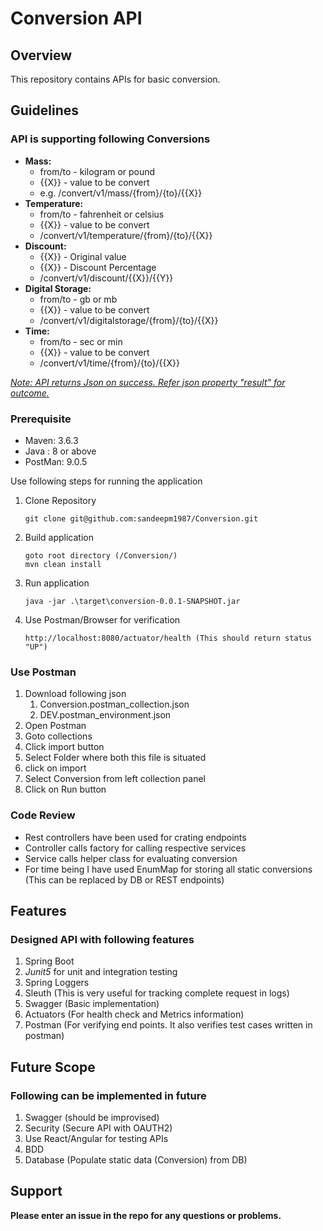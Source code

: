 # Conversion API

## Overview
This repository contains APIs for basic conversion. 

## Guidelines
### API is supporting following Conversions

* <b>Mass:</b>
  * from/to - kilogram or pound
  * {{X}}   - value to be convert
  * e.g. /convert/v1/mass/{from}/{to}/{{X}}
* <b>Temperature:</b>
  * from/to - fahrenheit or celsius
  * {{X}}   - value to be convert
  * /convert/v1/temperature/{from}/{to}/{{X}}
* <b>Discount:</b>
  * {{X}}   - Original value
  * {{X}}   - Discount Percentage
  * /convert/v1/discount/{{X}}/{{Y}}
* <b>Digital Storage:</b>
  * from/to - gb or mb
  * {{X}}   - value to be convert
  * /convert/v1/digitalstorage/{from}/{to}/{{X}}
* <b>Time:</b>
  * from/to - sec or min
  * {{X}}   - value to be convert
  * /convert/v1/time/{from}/{to}/{{X}}

<i><u>Note: API returns Json on success. Refer json property "result" for outcome.</i></u>  
### Prerequisite
* Maven: 3.6.3
* Java : 8 or above
* PostMan: 9.0.5

Use following steps for running the application
1. Clone Repository
   ```
   git clone git@github.com:sandeepm1987/Conversion.git
   ```
2. Build application
   ````
   goto root directory (/Conversion/)
   mvn clean install
   ````
3. Run application
   ````
   java -jar .\target\conversion-0.0.1-SNAPSHOT.jar
   ````
4. Use Postman/Browser for verification
   ````
   http://localhost:8080/actuator/health (This should return status "UP")
   ````
### Use Postman
1. Download following json
   1. Conversion.postman_collection.json
   2. DEV.postman_environment.json
2. Open Postman
3. Goto collections
4. Click import button
5. Select Folder where both this file is situated
6. click on import
7. Select Conversion from left collection panel
8. Click on Run button

### Code Review
* Rest controllers have been used for crating endpoints
* Controller calls factory for calling respective services
* Service calls helper class for evaluating conversion
* For time being I have used EnumMap for storing all static conversions (This can be replaced by DB or REST endpoints)


## Features
### Designed API with following features 
1. Spring Boot
2. <i>Junit5</i> for unit and integration testing
3. Spring Loggers
4. Sleuth (This is very useful for tracking complete request in logs)
5. Swagger (Basic implementation)
6. Actuators (For health check and Metrics information)
7. Postman (For verifying end points. It also verifies test cases written in postman)

## Future Scope
### Following can be implemented in future
1. Swagger (should be improvised)
2. Security (Secure API with OAUTH2)
3. Use React/Angular for testing APIs
4. BDD
5. Database (Populate static data (Conversion) from DB)

## Support
<b>Please enter an issue in the repo for any questions or problems.</b>
